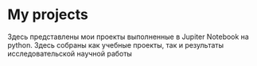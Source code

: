 # My projects
Здесь представлены мои проекты выполненные в Jupiter Notebook на python. Здесь собраны как учебные проекты, так и результаты исследовательской научной работы
